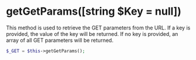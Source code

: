 # getGetParams([string $Key = null])
This method is used to retrieve the GET parameters from the URL. If a key is provided, the value of the key will be returned. If no key is provided, an array of all GET parameters will be returned.

```php
$_GET = $this->getGetParams();
```
